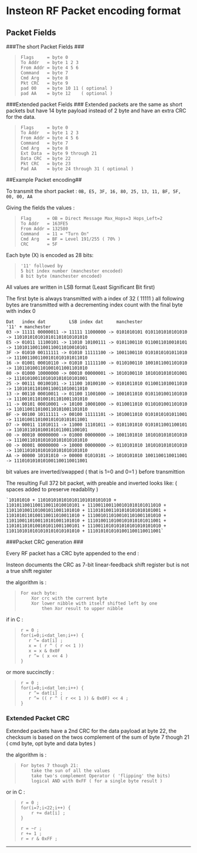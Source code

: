 # Insteon RF Packet encoding format #
## Packet Fields ##
###The short Packet Fields ###
>     Flags     = byte 0
>     To Addr   = byte 1 2 3
>     From Addr = byte 4 5 6
>     Command   = byte 7
>     Cmd Arg   = byte 8
>     Pkt CRC   = byte 9
>     pad 00    = byte 10 11 ( optional )
>     pad AA    = byte 12    ( optional )
    
###Extended packet Fields ###
Extended packets are the same as short packets but have 14 byte payload instead of 2 byte and have an extra CRC for the data.

>     Flags     = byte 0
>     To Addr   = byte 1 2 3
>     From Addr = byte 4 5 6
>     Command   = byte 7
>     Cmd Arg   = byte 8
>     Ext Data  = byte 9 through 21
>     Data CRC  = byte 22
>     Pkt CRC   = byte 23
>     Pad AA    = byte 24 through 31 ( optional )
 
##Example Packet encoding##
 
To transmit the short packet :
        `0B, E5, 3F, 16, 80, 25, 13, 11, BF, 5F, 00, 00, AA`
 
Giving the fields the values :
>     Flag      = OB = Direct Message Max_Hops=3 Hops_Left=2
>     To Addr   = 163FE5
>     From Addr = 132580
>     Command   = 11 = "Turn On"
>     Cmd Arg   = BF = Level 191/255 ( 70% )
>     CRC       = 5F
 
Each byte (X) is encoded as 28 bits: 
>     '11' followed by
>     5 bit index number (manchester encoded)
>     8 bit byte (manchester encoded)
 
All values are written in LSB format (Least Significant Bit first)

The first byte is always transmitted with a index of 32 ( 11111 )
all following bytes are transmitted with a decrementing index count with the final byte with index 0
 
    Dat   index dat         LSB index dat     manchester                     '11' + manchester
    03 -> 11111 00000011 -> 11111 11000000 -> 0101010101 0101101010101010 -> 1101010101010101101010101010
    E5 -> 01011 11100101 -> 11010 10100111 -> 0101100110 0110011010010101 -> 1101011001100110011010010101
    3F -> 01010 00111111 -> 01010 11111100 -> 1001100110 0101010101011010 -> 1110011001100101010101011010
    16 -> 01001 00010110 -> 01010 11111100 -> 0110100110 1001011001101010 -> 1101101001101001011001101010
    80 -> 01000 10000000 -> 00010 00000001 -> 1010100110 1010101010101001 -> 1110101001101010101010101001
    25 -> 00111 00100101 -> 11100 10100100 -> 0101011010 0110011010011010 -> 1101010110100110011010011010
    13 -> 00110 00010011 -> 01100 11001000 -> 1001011010 0101101001101010 -> 1110010110100101101001101010
    11 -> 00101 00010001 -> 10100 10001000 -> 0110011010 0110101001101010 -> 1101100110100110101001101010
    BF -> 00100 10111111 -> 00100 11111101 -> 1010011010 0101010101011001 -> 1110100110100101010101011001
    D7 -> 00011 11010111 -> 11000 11101011 -> 0101101010 0101011001100101 -> 1101011010100101011001100101
    00 -> 00010 00000000 -> 01000 00000000 -> 1001101010 1010101010101010 -> 1110011010101010101010101010
    00 -> 00001 00000000 -> 10000 00000000 -> 0110101010 1010101010101010 -> 1101101010101010101010101010
    AA -> 00000 10101010 -> 00000 01010101 -> 1010101010 1001100110011001 -> 1110101010101001100110011001
 
bit values are inverted/swapped ( that is 1=0 and 0=1 ) before transmittion
 
The resulting Full 372 bit packet, with preable and inverted looks like: ( spaces added to preserve readablity )
 
    `10101010 + 1101010101010101101010101010 + 1101011001100110011010010101 + 1110011001100101010101011010 + 1101101001101001011001101010 + 1110101001101010101010101001 + 1101010110100110011010011010 + 1110010110100101101001101010 + 1101100110100110101001101010 + 1110100110100101010101011001 + 1101011010100101011001100101 + 1110011010101010101010101010 + 1101101010101010101010101010 + 1110101010101001100110011001`
 
###Packet CRC generation ###
 
Every RF packet has a CRC byte appended to the end :
 
Insteon documents the CRC as 7-bit linear-feedback shift register but is not a true shift register 
 
the algorithm is :
 
>     For each byte:
>         Xor crc with the current byte
>         Xor lower nibble with itself shifted left by one
>             then Xor result to upper nibble
 
 
if in C :
>     r = 0 ;
>     for(i=0;i<dat_len;i++) {
>        r ^= dat[i] ;
>        x = ( r ^ ( r << 1 ))
>        x = x & 0x0F
>        r ^= ( x << 4 )
>     }
 
or more succinctly :
>     r = 0 ;
>     for(i=0;i<dat_len;i++) {
>        r ^= dat[i] ;
>        r ^= (( r ^ ( r << 1 )) & 0x0F) << 4 ;
>     }
 
 
 
### Extended Packet CRC ###
 
Extended packets have a 2nd CRC for the data payload at byte 22, the checksum is based on the twos complement of the sum of byte 7 though 21 ( cmd byte, opt byte and data bytes )
 
the algorithm is :
>     For bytes 7 though 21:
>         take the sun of all the values 
>         take two's complement Operator ( 'flipping' the bits)
>         logical AND with 0xFF ( for a single byte result )
 
or in C :
>     r = 0 ;
>     for(i=7;i<22;i++) {
>         r += dat[i] ;
>     }
>
>     r = ~r ;
>     r += 1 ;
>     r = r & 0xFF ;
 
----

